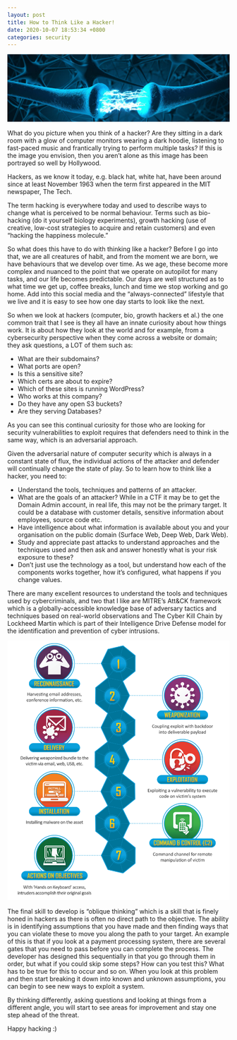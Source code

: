 ```yaml
---
layout: post
title: How to Think Like a Hacker!
date: 2020-10-07 18:53:34 +0800
categories: security
---
```


![Header Image](/assets/post1/header_image.png)

What do you picture when you think of a hacker? Are they sitting in a dark room with a glow of computer monitors wearing a dark hoodie, listening to fast-paced music and frantically trying to perform multiple tasks? If this is the image you envision, then you aren’t alone as this image has been portrayed so well by Hollywood.

Hackers, as we know it today, e.g. black hat, white hat, have been around since at least November 1963 when the term first appeared in the MIT newspaper, The Tech.

The term hacking is everywhere today and used to describe ways to change what is perceived to be normal behaviour. Terms such as bio-hacking (do it yourself biology experiments), growth hacking (use of creative, low-cost strategies to acquire and retain customers) and even “hacking the happiness molecule.”

So what does this have to do with thinking like a hacker? Before I go into that, we are all creatures of habit, and from the moment we are born, we have behaviours that we develop over time. As we age, these become more complex and nuanced to the point that we operate on autopilot for many tasks, and our life becomes predictable. Our days are well structured as to what time we get up, coffee breaks, lunch and time we stop working and go home. Add into this social media and the “always-connected” lifestyle that we live and it is easy to see how one day starts to look like the next.

So when we look at hackers (computer, bio, growth hackers et al.) the one common trait that I see is they all have an innate curiosity about how things work. It is about how they look at the world and for example, from a cybersecurity perspective when they come across a website or domain; they ask questions, a LOT of them such as:

- What are their subdomains?
- What ports are open?
- Is this a sensitive site?
- Which certs are about to expire?
- Which of these sites is running WordPress?
- Who works at this company?
- Do they have any open S3 buckets?
- Are they serving Databases?

As you can see this continual curiosity for those who are looking for security vulnerabilities to exploit requires that defenders need to think in the same way, which is an adversarial approach.

Given the adversarial nature of computer security which is always in a constant state of flux, the individual actions of the attacker and defender will continually change the state of play. So to learn how to think like a hacker, you need to:

- Understand the tools, techniques and patterns of an attacker.
- What are the goals of an attacker? While in a CTF it may be to get the Domain Admin account, in real life, this may not be the primary target. It could be a database with customer details, sensitive information about employees, source code etc.
- Have intelligence about what information is available about you and your organisation on the public domain (Surface Web, Deep Web, Dark Web).
- Study and appreciate past attacks to understand approaches and the techniques used and then ask and answer honestly what is your risk exposure to these?
- Don’t just use the technology as a tool, but understand how each of the components works together, how it’s configured, what happens if you change values.

There are many excellent resources to understand the tools and techniques used by cybercriminals, and two that I like are MITRE’s Att&CK framework which is a globally-accessible knowledge base of adversary tactics and techniques based on real-world observations and The Cyber Kill Chain by Lockheed Martin which is part of their Intelligence Drive Defense model for the identification and prevention of cyber intrusions.

![Cyber Kill Chain](/assets/post1/cyberkillchain.png)

The final skill to develop is “oblique thinking” which is a skill that is finely honed in hackers as there is often no direct path to the objective. The ability is in identifying assumptions that you have made and then finding ways that you can violate these to move you along the path to your target. An example of this is that if you look at a payment processing system, there are several gates that you need to pass before you can complete the process. The developer has designed this sequentially in that you go through them in order, but what if you could skip some steps? How can you test this? What has to be true for this to occur and so on. When you look at this problem and then start breaking it down into known and unknown assumptions, you can begin to see new ways to exploit a system.

By thinking differently, asking questions and looking at things from a different angle, you will start to see areas for improvement and stay one step ahead of the threat.

Happy hacking :)